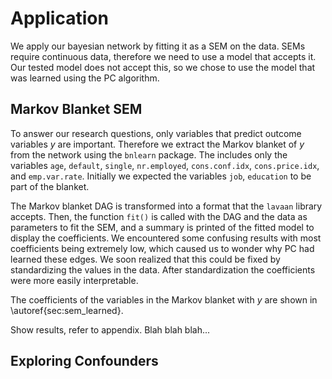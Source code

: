 # Application
We apply our bayesian network by fitting it as a SEM on the data. SEMs require
continuous data, therefore we need to use a model that accepts it. Our tested
model does not accept this, so we chose to use the model that was learned using the PC algorithm.

## Markov Blanket SEM
To answer our research questions, only variables that predict outcome variables
_y_ are important. Therefore we extract the Markov blanket of _y_ from the
network using the `bnlearn` package. The includes only the variables `age`,
`default`, `single`, `nr.employed`, `cons.conf.idx`, `cons.price.idx`, and
`emp.var.rate`. Initially we expected the variables `job`, `education` to be
part of the blanket.

The Markov blanket DAG is transformed into a format that the `lavaan` library
accepts. Then, the function `fit()` is called with the DAG and the data as
parameters to fit the SEM, and a summary is printed of the fitted model to
display the coefficients. We encountered some confusing results with most
coefficients being extremely low, which caused us to wonder why PC had learned
these edges. We soon realized that this could be fixed by standardizing the
values in the data. After standardization the coefficients were more easily
interpretable.

The coefficients of the variables in the Markov blanket with _y_ are shown in
\autoref{sec:sem_learned}. 


Show results, refer to appendix.
Blah blah blah...

## Exploring Confounders
